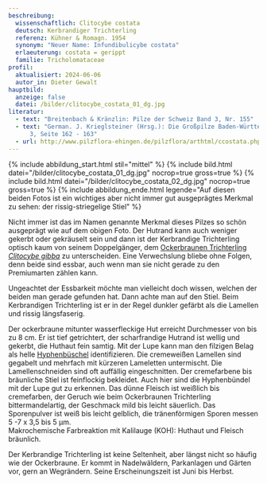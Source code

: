 ```yaml
---
beschreibung:
  wissenschaftlich: Clitocybe costata
  deutsch: Kerbrandiger Trichterling
  referenz: Kühner & Romagn. 1954
  synonym: "Neuer Name: Infundibulicybe costata"
  erlaeuterung: costata = gerippt
  familie: Tricholomataceae
profil:
  aktualisiert: 2024-06-06
  autor_in: Dieter Gewalt
hauptbild:
  anzeige: false
  datei: /bilder/clitocybe_costata_01_dg.jpg
literatur:
  - text: "Breitenbach & Kränzlin: Pilze der Schweiz Band 3, Nr. 155"
  - text: "German. J. Krieglsteiner (Hrsg.): Die Großpilze Baden-Württembergs Band
      3, Seite 162 - 163"
  - url: http://www.pilzflora-ehingen.de/pilzflora/arthtml/ccostata.php
---
```

{% include abbildung_start.html stil="mittel" %}
{% include bild.html datei="/bilder/clitocybe_costata_01_dg.jpg" nocrop=true gross=true %}
{% include bild.html datei="/bilder/clitocybe_costata_02_dg.jpg" nocrop=true gross=true %}
{% include abbildung_ende.html legende="Auf diesen beiden Fotos ist ein wichtiges aber nicht immer gut ausgeprägtes Merkmal zu sehen: der rissig-striegelige Stiel" %}

Nicht immer ist das im Namen genannte Merkmal dieses Pilzes so schön ausgeprägt wie auf dem obigen Foto. Der Hutrand kann auch weniger gekerbt oder gekräuselt sein und dann ist der Kerbrandige Trichterling optisch kaum von seinem Doppelgänger, dem [Ockerbraunen Trichterling *Clitocybe gibba*](/pilze/clitocybe-gibba-ockerbrauner-trichterling) zu unterscheiden. Eine Verwechslung bliebe ohne Folgen, denn beide sind essbar, auch wenn man sie nicht gerade zu den Premiumarten zählen kann.

Ungeachtet der Essbarkeit möchte man vielleicht doch wissen, welchen der beiden man gerade gefunden hat. Dann achte man auf den Stiel. Beim Kerbrandigen Trichterling ist er in der Regel dunkler gefärbt als die Lamellen und rissig längsfaserig.

Der ockerbraune mitunter wasserfleckige Hut erreicht Durchmesser von bis zu 8 cm. Er ist tief getrichtert, der scharfrandige Hutrand ist wellig und gekerbt, die Huthaut fein samtig. Mit der Lupe kann man den filzigen Belag als helle [Hyphenbüschel](Hyphen "Glossar") identifizieren. Die cremeweißen Lamellen sind gegabelt und mehrfach mit kürzeren Lameletten untermischt. Die Lamellenschneiden sind oft auffällig eingeschnitten. Der cremefarbene bis bräunliche Stiel ist feinflockig bekleidet. Auch hier sind die Hyphenbündel mit der Lupe gut zu erkennen. Das dünne Fleisch ist weißlich bis cremefarben, der Geruch wie beim Ockerbraunen Trichterling bittermandelartig, der Geschmack mild bis leicht säuerlich. Das Sporenpulver ist weiß bis leicht gelblich, die tränenförmigen Sporen messen 5 -7 x 3,5 bis 5 µm.\
Makrochemische Farbreaktion mit Kalilauge (KOH): Huthaut und Fleisch bräunlich. 

Der Kerbrandige Trichterling ist keine Seltenheit, aber längst nicht so häufig wie der Ockerbraune. Er kommt in Nadelwäldern, Parkanlagen und Gärten vor, gern an Wegrändern. Seine Erscheinungszeit ist Juni bis Herbst.